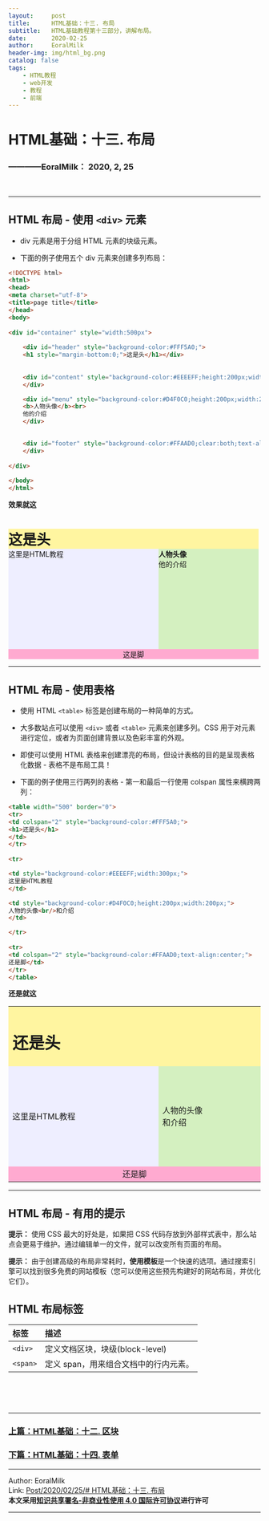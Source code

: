 ```yaml
---
layout:     post                    
title:      HTML基础：十三. 布局     
subtitle:   HTML基础教程第十三部分，讲解布局。
date:       2020-02-25           
author:     EoralMilk             
header-img: img/html_bg.png    
catalog: false                    
tags:        
    - HTML教程
    - web开发
    - 教程
    - 前端
---
```



# HTML基础：十三. 布局
### ————EoralMilk： 2020, 2, 25
<br/>  

---
## HTML 布局 - 使用 `<div>` 元素

- div 元素是用于分组 HTML 元素的块级元素。

- 下面的例子使用五个 div 元素来创建多列布局：

```html
<!DOCTYPE html>
<html>
<head> 
<meta charset="utf-8"> 
<title>page title</title> 
</head>
<body>
 
<div id="container" style="width:500px">
 
    <div id="header" style="background-color:#FFF5A0;">
    <h1 style="margin-bottom:0;">这是头</h1></div>
    
    
    <div id="content" style="background-color:#EEEEFF;height:200px;width:300px;float:left;">这里是HTML教程
    </div>

    <div id="menu" style="background-color:#D4F0C0;height:200px;width:200px;float:right;">
    <b>人物头像</b><br>
    他的介绍
    </div>

    
    <div id="footer" style="background-color:#FFAAD0;clear:both;text-align:center;">这是脚
    </div>
 
</div>
 
</body>
</html>
```

**效果就这**

<div id="container" style="width:500px">
 
<div id="header" style="background-color:#FFF5A0;">
<h1 style="margin-bottom:0;">这是头</h1></div>
 
  
<div id="content" style="background-color:#EEEEFF;height:200px;width:300px;float:left;">这里是HTML教程
</div>

<div id="menu" style="background-color:#D4F0C0;height:200px;width:200px;float:right;">
<b>人物头像</b><br>
他的介绍
</div>
 
<div id="footer" style="background-color:#FFAAD0;clear:both;text-align:center;">这是脚
</div>
 
</div>


---

## HTML 布局 - 使用表格

- 使用 HTML `<table>` 标签是创建布局的一种简单的方式。

- 大多数站点可以使用 `<div>` 或者 `<table>` 元素来创建多列。CSS 用于对元素进行定位，或者为页面创建背景以及色彩丰富的外观。

- 即使可以使用 HTML 表格来创建漂亮的布局，但设计表格的目的是呈现表格化数据 - 表格不是布局工具！

- 下面的例子使用三行两列的表格 - 第一和最后一行使用 colspan 属性来横跨两列：

```html
<table width="500" border="0">
<tr>
<td colspan="2" style="background-color:#FFF5A0;">
<h1>还是头</h1>
</td>
</tr>
 
<tr>

<td style="background-color:#EEEEFF;width:300px;">
这里是HTML教程
</td>

<td style="background-color:#D4F0C0;height:200px;width:200px;">
人物的头像<br/>和介绍
</td>

</tr>
 
<tr>
<td colspan="2" style="background-color:#FFAAD0;text-align:center;">
还是脚</td>
</tr>
</table>
```

**还是就这**

<table width="500" border="0">
<tr>
<td colspan="2" style="background-color:#FFF5A0;">
<h1>还是头</h1>
</td>
</tr>
 
<tr>

<td style="background-color:#EEEEFF;width:300px;">
这里是HTML教程
</td>

<td style="background-color:#D4F0C0;height:200px;width:200px;">
人物的头像<br/>和介绍
</td>

</tr>
 
<tr>
<td colspan="2" style="background-color:#FFAAD0;text-align:center;">
还是脚</td>
</tr>
</table>


---

## HTML 布局 - 有用的提示

**提示：** 使用 CSS 最大的好处是，如果把 CSS 代码存放到外部样式表中，那么站点会更易于维护。通过编辑单一的文件，就可以改变所有页面的布局。

**提示：** 由于创建高级的布局非常耗时，**使用模板**是一个快速的选项。通过搜索引擎可以找到很多免费的网站模板（您可以使用这些预先构建好的网站布局，并优化它们）。

## HTML 布局标签

标签	|描述
:----|:----
`<div>`	|定义文档区块，块级(block-level)
`<span>`	|定义 span，用来组合文档中的行内元素。

<br/>  
<br/>
<br/>

---  
### [上篇：HTML基础：十二. 区块]()
### [下篇：HTML基础：十四. 表单]()


---  

Author: EoralMilk  
Link: [Post/2020/02/25/# HTML基础：十三. 布局]()   
**本文采用[知识共享署名-非商业性使用 4.0 国际许可协议](https://creativecommons.org/licenses/by-nc-sa/4.0/)进行许可**  

---